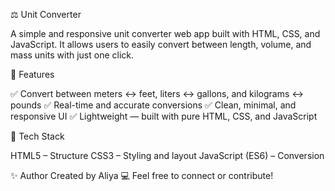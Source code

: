⚖️ Unit Converter

A simple and responsive unit converter web app built with HTML, CSS, and JavaScript.
It allows users to easily convert between length, volume, and mass units with just one click.

🚀 Features

✅ Convert between meters ↔ feet, liters ↔ gallons, and kilograms ↔ pounds
✅ Real-time and accurate conversions
✅ Clean, minimal, and responsive UI
✅ Lightweight — built with pure HTML, CSS, and JavaScript

🧱 Tech Stack

HTML5 – Structure
CSS3 – Styling and layout
JavaScript (ES6) – Conversion 

✨ Author
Created by Aliya 💻 
Feel free to connect or contribute!
